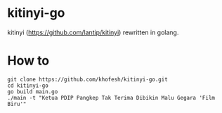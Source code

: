 # kitinyi-go

kitinyi (https://github.com/lantip/kitinyi) rewritten in golang.

# How to

```
git clone https://github.com/khofesh/kitinyi-go.git
cd kitinyi-go
go build main.go
./main -t "Ketua PDIP Pangkep Tak Terima Dibikin Malu Gegara 'Film Biru'"
```
